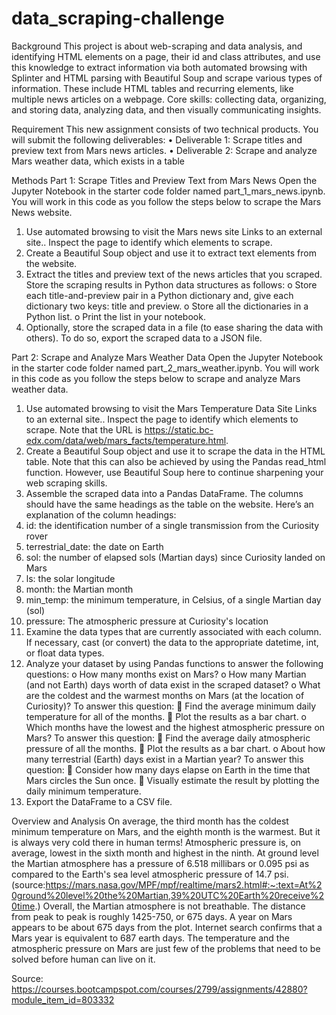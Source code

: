 # data_scraping-challenge

Background
This project is about web-scraping and data analysis, and identifying HTML elements on a page, their id and class attributes, and use this knowledge to extract information via both automated browsing with Splinter and HTML parsing with Beautiful Soup and scrape various types of information. These include HTML tables and recurring elements, like multiple news articles on a webpage.
Core skills: collecting data, organizing, and storing data, analyzing data, and then visually communicating insights.

Requirement
This new assignment consists of two technical products. You will submit the following deliverables:
•	Deliverable 1: Scrape titles and preview text from Mars news articles.
•	Deliverable 2: Scrape and analyze Mars weather data, which exists in a table

Methods
Part 1: Scrape Titles and Preview Text from Mars News
Open the Jupyter Notebook in the starter code folder named part_1_mars_news.ipynb. You will work in this code as you follow the steps below to scrape the Mars News website.
1.	Use automated browsing to visit the Mars news site Links to an external site.. Inspect the page to identify which elements to scrape.
2.	Create a Beautiful Soup object and use it to extract text elements from the website.
3.	Extract the titles and preview text of the news articles that you scraped. Store the scraping results in Python data structures as follows:
o	Store each title-and-preview pair in a Python dictionary and, give each dictionary two keys: title and preview. 
o	Store all the dictionaries in a Python list.
o	Print the list in your notebook.
4.	Optionally, store the scraped data in a file (to ease sharing the data with others). To do so, export the scraped data to a JSON file. 

Part 2: Scrape and Analyze Mars Weather Data
Open the Jupyter Notebook in the starter code folder named part_2_mars_weather.ipynb. You will work in this code as you follow the steps below to scrape and analyze Mars weather data.
1.	Use automated browsing to visit the Mars Temperature Data Site Links to an external site.. Inspect the page to identify which elements to scrape. Note that the URL is https://static.bc-edx.com/data/web/mars_facts/temperature.html.
2.	Create a Beautiful Soup object and use it to scrape the data in the HTML table. Note that this can also be achieved by using the Pandas read_html function. However, use Beautiful Soup here to continue sharpening your web scraping skills.
3.	Assemble the scraped data into a Pandas DataFrame. The columns should have the same headings as the table on the website. Here’s an explanation of the column headings:
1.	id: the identification number of a single transmission from the Curiosity rover
2.	terrestrial_date: the date on Earth
3.	sol: the number of elapsed sols (Martian days) since Curiosity landed on Mars
4.	ls: the solar longitude
5.	month: the Martian month
6.	min_temp: the minimum temperature, in Celsius, of a single Martian day (sol)
7.	pressure: The atmospheric pressure at Curiosity's location
4.	Examine the data types that are currently associated with each column. If necessary, cast (or convert) the data to the appropriate datetime, int, or float data types.
5.	Analyze your dataset by using Pandas functions to answer the following questions:
o	How many months exist on Mars?
o	How many Martian (and not Earth) days worth of data exist in the scraped dataset?
o	What are the coldest and the warmest months on Mars (at the location of Curiosity)? To answer this question:
	Find the average minimum daily temperature for all of the months.
	Plot the results as a bar chart.
o	Which months have the lowest and the highest atmospheric pressure on Mars? To answer this question:
	Find the average daily atmospheric pressure of all the months.
	Plot the results as a bar chart.
o	About how many terrestrial (Earth) days exist in a Martian year? To answer this question:
	Consider how many days elapse on Earth in the time that Mars circles the Sun once.
	Visually estimate the result by plotting the daily minimum temperature.
6.	Export the DataFrame to a CSV file.

Overview and Analysis
On average, the third month has the coldest minimum temperature on Mars, and the eighth month is the warmest. But it is always very cold there in human terms!
Atmospheric pressure is, on average, lowest in the sixth month and highest in the ninth.
At ground level the Martian atmosphere has a pressure of 6.518 millibars or 0.095 psi as compared to the Earth's sea level atmospheric pressure of 14.7 psi.(source:https://mars.nasa.gov/MPF/mpf/realtime/mars2.html#:~:text=At%20ground%20level%20the%20Martian,39%20UTC%20Earth%20receive%20time.) Overall, the Martian atmosphere is not breathable.
The distance from peak to peak is roughly 1425-750, or 675 days. A year on Mars appears to be about 675 days from the plot. Internet search confirms that a Mars year is equivalent to 687 earth days.
The temperature and the atmospheric pressure on Mars are just few of the problems that need to be solved before human can live on it.

Source: https://courses.bootcampspot.com/courses/2799/assignments/42880?module_item_id=803332
